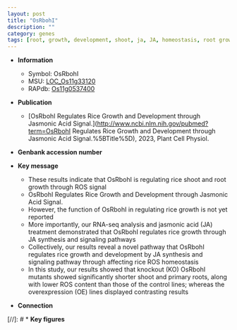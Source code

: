 ```yaml
---
layout: post
title: "OsRbohI"
description: ""
category: genes
tags: [root, growth, development, shoot, ja, JA, homeostasis, root growth, jasmonic, jasmonic acid, primary root,  ja ]
---
```


* **Information**  
    + Symbol: OsRbohI  
    + MSU: [LOC_Os11g33120](http://rice.uga.edu/cgi-bin/ORF_infopage.cgi?orf=LOC_Os11g33120)  
    + RAPdb: [Os11g0537400](http://rapdb.dna.affrc.go.jp/viewer/gbrowse_details/irgsp1?name=Os11g0537400)  

* **Publication**  
    + [OsRbohI Regulates Rice Growth and Development through Jasmonic Acid Signal.](http://www.ncbi.nlm.nih.gov/pubmed?term=OsRbohI Regulates Rice Growth and Development through Jasmonic Acid Signal.%5BTitle%5D), 2023, Plant Cell Physiol.

* **Genbank accession number**  

* **Key message**  
    + These results indicate that OsRbohI is regulating rice shoot and root growth through ROS signal
    + OsRbohI Regulates Rice Growth and Development through Jasmonic Acid Signal.
    + However, the function of OsRbohI in regulating rice growth is not yet reported
    + More importantly, our RNA-seq analysis and jasmonic acid (JA) treatment demonstrated that OsRbohI regulates rice growth through JA synthesis and signaling pathways
    + Collectively, our results reveal a novel pathway that OsRbohI regulates rice growth and development by JA synthesis and signaling pathway through affecting rice ROS homeostasis
    + In this study, our results showed that knockout (KO) OsRbohI mutants showed significantly shorter shoot and primary roots, along with lower ROS content than those of the control lines; whereas the overexpression (OE) lines displayed contrasting results

* **Connection**  

[//]: # * **Key figures**  


